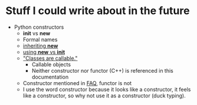 # Stuff I could write about in the future
- Python constructors
  - __init__ vs __new__
  - Formal names
  - [inheriting __new__](http://stackoverflow.com/questions/10788976/how-do-i-properly-inherit-from-a-superclass-that-has-a-new-method)
  - [using __new__ vs __init__](http://stackoverflow.com/questions/674304/pythons-use-of-new-and-init)
  - ["Classes are callable."](https://docs.python.org/3/reference/datamodel.html#the-standard-type-hierarchy)
    - Callable objects
    - Neither constructor nor functor (C++) is referenced in this documentation
  - Constructor mentioned in [FAQ](https://docs.python.org/3/faq/programming.html?highlight=constructor), functor is not
  - I use the word constructor because it looks like a constructor, it feels like a constructor, so why not use it as a constructor (duck typing).
